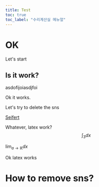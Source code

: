 ```yaml
---
title: Test
toc: true
toc_label: "수리계산실 메뉴얼"
---
```

# OK
Let's start

## Is it work?
asdofijoiasdjfoi

Ok it works.

Let's try to delete the sns

[Seifert](../talk_pdf/Seifert_surface_for_alternating_links_slide.pdf)

Whatever, latex work?
$$\int_{3} dx$$

$\lim_{a \to \mathbb{R}} dx$

Ok latex works

# How to remove sns?


